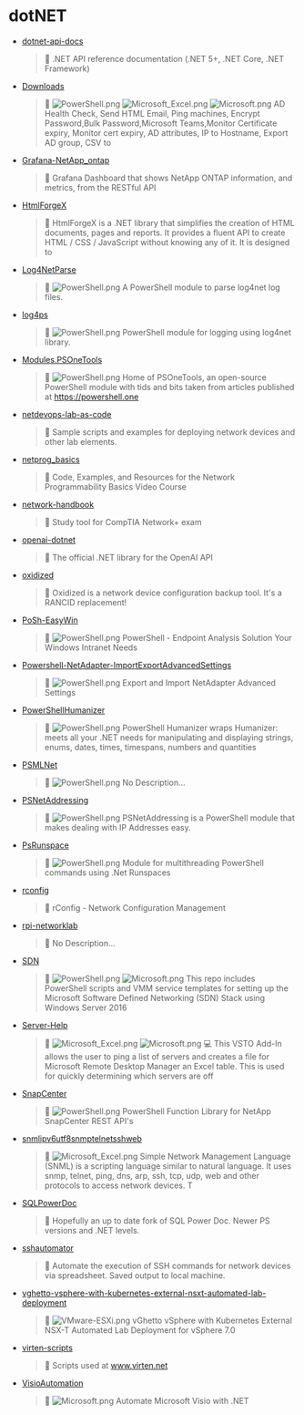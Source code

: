 # dotNET
- [dotnet-api-docs](<https://github.com/In-Pro-Org/dotnet-api-docs>)
	> :memo: .NET API reference documentation (.NET 5+, .NET Core, .NET Framework) 
- [Downloads](<https://github.com/Thamielis/Downloads>)
	> :memo: ![PowerShell.png](../images/PowerShell.png) ![Microsoft_Excel.png](../images/Microsoft_Excel.png) ![Microsoft.png](../images/Microsoft.png) AD Health Check, Send HTML Email,  Ping machines, Encrypt Password,Bulk Password,Microsoft Teams,Monitor Certificate expiry, Monitor cert expiry, AD attributes, IP to Hostname, Export AD group, CSV to 
- [Grafana-NetApp_ontap](<https://github.com/Thamielis/Grafana-NetApp_ontap>)
	> :memo: Grafana Dashboard that shows NetApp ONTAP information, and metrics, from the RESTful API  
- [HtmlForgeX](<https://github.com/Thamielis/HtmlForgeX>)
	> :memo: HtmlForgeX is a .NET library that simplifies the creation of HTML documents, pages and reports. It provides a fluent API to create HTML / CSS / JavaScript without knowing any of it. It is designed to  
- [Log4NetParse](<https://github.com/In-Pro-Org/Log4NetParse>)
	> :memo: ![PowerShell.png](../images/PowerShell.png) A PowerShell module to parse log4net log files. 
- [log4ps](<https://github.com/Thamielis/log4ps>)
	> :memo: ![PowerShell.png](../images/PowerShell.png) PowerShell module for logging using log4net library. 
- [Modules.PSOneTools](<https://github.com/In-Pro-Org/Modules.PSOneTools>)
	> :memo: ![PowerShell.png](../images/PowerShell.png) Home of PSOneTools, an open-source PowerShell module with tids and bits taken from articles published at https://powershell.one 
- [netdevops-lab-as-code](<https://github.com/Thamielis/netdevops-lab-as-code>)
	> :memo: Sample scripts and examples for deploying network devices and other lab elements. 
- [netprog_basics](<https://github.com/Thamielis/netprog_basics>)
	> :memo: Code, Examples, and Resources for the Network Programmability Basics Video Course 
- [network-handbook](<https://github.com/Thamielis/network-handbook>)
	> :memo: Study tool for CompTIA Network+ exam 
- [openai-dotnet](<https://github.com/Thamielis/openai-dotnet>)
	> :memo: The official .NET library for the OpenAI API 
- [oxidized](<https://github.com/Thamielis/oxidized>)
	> :memo: Oxidized is a network device configuration backup tool. It's a RANCID replacement! 
- [PoSh-EasyWin](<https://github.com/Thamielis/PoSh-EasyWin>)
	> :memo: ![PowerShell.png](../images/PowerShell.png) PowerShell - Endpoint Analysis Solution Your Windows Intranet Needs 
- [Powershell-NetAdapter-ImportExportAdvancedSettings](<https://github.com/Thamielis/Powershell-NetAdapter-ImportExportAdvancedSettings>)
	> :memo: ![PowerShell.png](../images/PowerShell.png) Export and Import NetAdapter Advanced Settings 
- [PowerShellHumanizer](<https://github.com/In-Pro-Org/PowerShellHumanizer>)
	> :memo: ![PowerShell.png](../images/PowerShell.png) PowerShell Humanizer wraps Humanizer: meets all your .NET needs for manipulating and displaying strings, enums, dates, times, timespans, numbers and quantities  
- [PSMLNet](<https://github.com/In-Pro-Org/PSMLNet>)
	> :memo: ![PowerShell.png](../images/PowerShell.png) No Description... 
- [PSNetAddressing](<https://github.com/Thamielis/PSNetAddressing>)
	> :memo: ![PowerShell.png](../images/PowerShell.png) PSNetAddressing is a PowerShell module that makes dealing with IP Addresses easy. 
- [PsRunspace](<https://github.com/Thamielis/PsRunspace>)
	> :memo: ![PowerShell.png](../images/PowerShell.png) Module for multithreading PowerShell commands using .Net Runspaces 
- [rconfig](<https://github.com/Thamielis/rconfig>)
	> :memo: rConfig - Network Configuration Management 
- [rpi-networklab](<https://github.com/Thamielis/rpi-networklab>)
	> :memo: No Description... 
- [SDN](<https://github.com/Thamielis/SDN>)
	> :memo: ![PowerShell.png](../images/PowerShell.png) ![Microsoft.png](../images/Microsoft.png) This repo includes PowerShell scripts and VMM service templates for setting up the Microsoft Software Defined Networking (SDN) Stack using Windows Server 2016 
- [Server-Help](<https://github.com/Thamielis/Server-Help>)
	> :memo: ![Microsoft_Excel.png](../images/Microsoft_Excel.png) ![Microsoft.png](../images/Microsoft.png) :computer: This VSTO Add-In allows the user to ping a list of servers and creates a file for Microsoft Remote Desktop Manager an Excel table. This is used for quickly determining which servers are off 
- [SnapCenter](<https://github.com/Thamielis/SnapCenter>)
	> :memo: ![PowerShell.png](../images/PowerShell.png) PowerShell Function Library for NetApp SnapCenter REST API's 
- [snmlipv6utf8snmptelnetsshweb](<https://github.com/Thamielis/snmlipv6utf8snmptelnetsshweb>)
	> :memo: ![Microsoft_Excel.png](../images/Microsoft_Excel.png) Simple Network Management Language (SNML) is a scripting language similar to natural language. It uses snmp, telnet, ping, dns, arp, ssh, tcp, udp, web and other protocols to access network devices. T 
- [SQLPowerDoc](<https://github.com/Thamielis/SQLPowerDoc>)
	> :memo: Hopefully an up to date fork of SQL Power Doc. Newer PS versions and .NET levels. 
- [sshautomator](<https://github.com/Thamielis/sshautomator>)
	> :memo: Automate the execution of SSH commands for network devices via spreadsheet.  Saved output to local machine. 
- [vghetto-vsphere-with-kubernetes-external-nsxt-automated-lab-deployment](<https://github.com/Thamielis/vghetto-vsphere-with-kubernetes-external-nsxt-automated-lab-deployment>)
	> :memo: ![VMware-ESXi.png](../images/VMware-ESXi.png) vGhetto vSphere with Kubernetes External NSX-T Automated Lab Deployment for vSphere 7.0 
- [virten-scripts](<https://github.com/Thamielis/virten-scripts>)
	> :memo: Scripts used at www.virten.net 
- [VisioAutomation](<https://github.com/Thamielis/VisioAutomation>)
	> :memo: ![Microsoft.png](../images/Microsoft.png) Automate Microsoft Visio with .NET 

